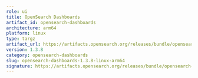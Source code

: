 ```yaml
---
role: ui
title: OpenSearch Dashboards
artifact_id: opensearch-dashboards
architecture: arm64
platform: linux
type: targz
artifact_url: https://artifacts.opensearch.org/releases/bundle/opensearch-dashboards/1.3.8/opensearch-dashboards-1.3.8-linux-arm64.tar.gz
version: 1.3.8
category: opensearch-dashboards
slug: opensearch-dashboards-1.3.8-linux-arm64
signature: https://artifacts.opensearch.org/releases/bundle/opensearch-dashboards/1.3.8/opensearch-dashboards-1.3.8-linux-arm64.tar.gz.sig
---
```


